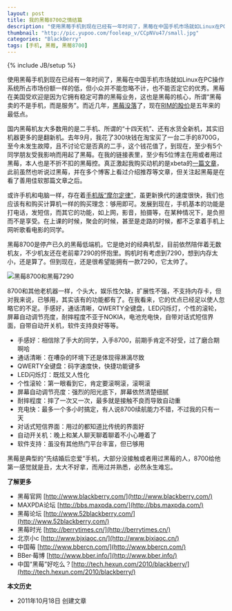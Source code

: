 ```yaml
---
layout: post
title: 我的黑莓8700之情结篇
description: "使用黑莓手机到现在已经有一年时间了，黑莓在中国手机市场就如Linux在PC操作系统所占市场份额一样的低，但小众并不能忽略不计，也不能否定它的优秀。黑莓在美国受欢迎是因为它拥有稳定可靠的黑莓业务，这也是黑莓的核心，所谓“黑莓卖的不是手机，而是服务”。"
thumbnail: "http://pic.yupoo.com/fooleap_v/CCpNVu47/small.jpg"
categories: "BlackBerry"
tags: [手机, 黑莓, 黑莓8700]
---
```

{% include JB/setup %}

使用黑莓手机到现在已经有一年时间了，黑莓在中国手机市场就如Linux在PC操作系统所占市场份额一样的低，但小众并不能忽略不计，也不能否定它的优秀。黑莓在美国受欢迎是因为它拥有稳定可靠的黑莓业务，这也是黑莓的核心，所谓“黑莓卖的不是手机，而是服务”。而近几年，[黑莓没落](http://tech.sina.com.cn/t/2011-08-04/17265883774.shtml)了，现在[RIM的股价](http://www.google.com/finance?chdnp=1&chdd=1&chds=1&chdv=1&chvs=maximized&chdeh=0&chfdeh=0&chdet=1318842441370&chddm=492660&chls=IntervalBasedLine&q=NASDAQ:RIMM&ntsp=0)是五年来的最低点。

国内黑莓机友大多数用的是二手机、所谓的“十四天机”、还有水货全新机，其实旧机器更多的是翻新机。去年9月，我花了300块钱在淘宝买了一台二手的8700G，至今未发生故障，且不讨论它是否真的二手，这个钱花值了，到现在，至少有5个同学朋友受我影响而用起了黑莓。在我的链接表里，至少有5位博主在用或者用过黑莓，本人也是不折不扣的黑莓控。真正激起我购买动机的是xbeta的[一篇文章](http://xbeta.info/mobile.htm)，此前虽然也听说过黑莓，并在多个博客上看过介绍推荐等文章，但关注起黑莓是在看了善用佳软那篇文章之后。

或许手机和电脑一样，存在着[手机版“摩尔定律”](http://content.businessvalue.com.cn/post/3999.html)，虽更新换代的速度很快，我们也应该有和购买计算机一样的购买理念：够用即可。发展到现在，手机基本的功能是打电话，发短信，而其它的功能，如上网，影音，拍摄等，在某种情况下，是负担而不是享受。在上课的时候，聚会的时候，甚至是走路的时候，都不乏拿着手机上网听歌看电影的同学。

黑莓8700是停产已久的黑莓低端机，它是绝对的经典机型，目前依然陪伴着无数机友，不少机友还在老前辈7290的怀抱里。购机时有考虑到7290，想到内存太小，还是算了。但到现在，还是很希望能拥有一款7290，它太帅了。

![黑莓8700和黑莓7290](http://i951.photobucket.com/albums/ad353/Fooleap/Blog/Fooleap/blackberry8700/8700and7290.jpg)

8700和其他老机器一样，个头大，娱乐性欠缺，扩展性不强，不支持内存卡，但对我来说，已够用，其实该有的功能都有了。在我看来，它的优点已经足以使人忽略它的不足。手感好，通话清晰，QWERTY全键盘，LED闪烁灯，个性的滚轮，屏幕自动调节亮度，耐摔程度不亚于NOKIA，电池充电快，自带对话式短信界面，自带自动开关机，软件支持良好等等。

* 手感好：相信除了手大的同学，入手8700，前期手肯定不好受，过了磨合期啊哈
* 通话清晰：在嘈杂的环境下还是体现得淋漓尽致
* QWERTY全键盘：码字速度快，快捷功能键多
* LED闪烁灯：既炫又人性化
* 个性滚轮：第一眼看到它，肯定要滚啊滚，滚啊滚
* 屏幕自动调节亮度：强烈的阳光底下，屏幕依然清楚细腻
* 耐摔程度：摔了一次又一次，最多就是接触不良而导致自动重
* 充电快：最多一个多小时搞定，有人说8700续航能力不错，不过我的只有一天
* 对话式短信界面：用过的都知道比传统的界面好
* 自动开关机：晚上和某人聊天聊着聊着不小心睡着了
* 软件支持：虽没有其他热门平台丰富，但已够用

黑莓是典型的“先结婚后恋爱”手机，大部分没接触或者用过黑莓的人，8700给他第一感觉就是丑，太大不好拿，而用过并熟悉，必然永生难忘。

**了解更多**

* 黑莓官网 [http://www.blackberry.com/](http://www.blackberry.com/)
* MAXPDA论坛 [http://bbs.maxpda.com/](http://bbs.maxpda.com/)
* 黑莓论坛 [http://www.52blackberry.com/](http://www.52blackberry.com/)
* 黑莓时光 [http://berrytimes.cn/](http://berrytimes.cn/)
* 北京小c [http://www.bjxiaoc.cn/](http://www.bjxiaoc.cn/)
* 中国莓 [http://www.bbercn.com/](http://www.bbercn.com/)
* BBer·莓博 [http://www.bber.info/](http://www.bber.info/)
* 中国“黑莓”好吃么？[http://tech.hexun.com/2010/blackberry/](http://tech.hexun.com/2010/blackberry/)

**本文历史**

* 2011年10月18日  创建文章
